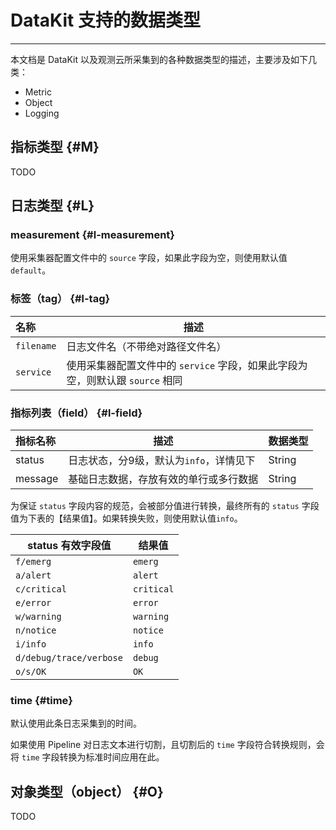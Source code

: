 
# DataKit 支持的数据类型
---

本文档是 DataKit 以及观测云所采集到的各种数据类型的描述，主要涉及如下几类：

- Metric
- Object
- Logging

## 指标类型 {#M}

TODO

## 日志类型 {#L}

### measurement {#l-measurement}

使用采集器配置文件中的 `source` 字段，如果此字段为空，则使用默认值 `default`。

### 标签（tag） {#l-tag}

| 名称       | 描述                                                                          |
| :--        | ---                                                                           |
| `filename` | 日志文件名（不带绝对路径文件名）                                              |
| `service`  | 使用采集器配置文件中的 `service` 字段，如果此字段为空，则默认跟 `source` 相同 |

### 指标列表（field） {#l-field}

| 指标名称 | 描述                                    | 数据类型 |
| :--      | ---                                     | ---      |
| status   | 日志状态，分9级，默认为`info`，详情见下 | String   |
| message  | 基础日志数据，存放有效的单行或多行数据  | String   |

为保证 `status` 字段内容的规范，会被部分值进行转换，最终所有的 `status` 字段值为下表的【结果值】。如果转换失败，则使用默认值`info`。

| status 有效字段值       | 结果值     |
| ---                     | ----       |
| `f/emerg`               | `emerg`    |
| `a/alert`               | `alert`    |
| `c/critical`            | `critical` |
| `e/error`               | `error`    |
| `w/warning`             | `warning`  |
| `n/notice`              | `notice`   |
| `i/info`                | `info`     |
| `d/debug/trace/verbose` | `debug`    |
| `o/s/OK`                | `OK`       |

### time {#time}

默认使用此条日志采集到的时间。

如果使用 Pipeline 对日志文本进行切割，且切割后的 `time` 字段符合转换规则，会将 `time` 字段转换为标准时间应用在此。

## 对象类型（object） {#O}

TODO
